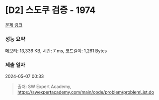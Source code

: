 # [D2] 스도쿠 검증 - 1974 

[문제 링크](https://swexpertacademy.com/main/code/problem/problemDetail.do?contestProbId=AV5Psz16AYEDFAUq) 

### 성능 요약

메모리: 13,336 KB, 시간: 7 ms, 코드길이: 1,261 Bytes

### 제출 일자

2024-05-07 00:33



> 출처: SW Expert Academy, https://swexpertacademy.com/main/code/problem/problemList.do